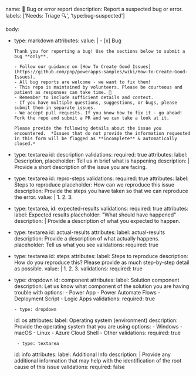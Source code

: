 name: 🐞 Bug or error report
description: Report a suspected bug or error.
labels: ['Needs: Triage :mag:', 'type:bug-suspected']

body:
- type: markdown
  attributes:
    value: |
      - [x] Bug

      Thank you for reporting a bug! Use the sections below to submit a bug **only**.
      
      - Follow our guidance on [How To Create Good Issues](https://github.com/pnp/powerapps-samples/wiki/How-to-Create-Good-Issues).
      - All bug reports are welcome - we want to fix them!
      - This repo is maintained by volunteers. Please be courteous and patient as responses can take time. 🙂
      - Remember to include sufficient details and context.
      - If you have multiple questions, suggestions, or bugs, please submit them in separate issues.
      - We accept pull requests. If you know how to fix it - go ahead! Fork the repo and submit a PR and we can take a look at it. 

      Please provide the following details about the issue you encountered.  *Issues that do not provide the information requested in this form will be flagged as **incomplete** & automatically closed.*

- type: textarea
  id: description
  validations:
    required: true
  attributes:
    label: Description,
    placeholder: Tell us in brief what is happening
    description: |
        Provide a short description of the issue you are facing.

- type: textarea
  id: repro-steps
  validations:
    required: true
  attributes:
    label: Steps to reproduce
    placeholder: How can we reproduce this issue
    description: Provide the steps you have taken so that we can reproduce the error.
        value: | 
        1.
        2.
        3.

- type: textarea,
id: expected-results
validations:
    required: true
  attributes:
  label: Expected results
  placeholder: "What should have happened"
    description: |
      Provide a description of what you expected to happen.
      
- type: textarea
  id: actual-results
  attributes:
    label: actual-results
    description: Provide a description of what actually happens.
    placeholder: Tell us what you see
  validations:
    required: true

- type: textarea
  id: steps
  attributes:
    label: Steps to reproduce
    description: How do you reproduce this? Please provide as much step-by-step detail as possible.
    value: |
      1.
      2.
      3.
  validations:
    required: true

- type: dropdown
    id: component
    attributes:
      label: Solution component
      description: Let us know what component of the solution you are having trouble with
      options:
      - Power App
      - Power Automate Flows
      - Deployment Script
      - Logic Apps
    validations:
      required: true

      - type: dropdown
    id: os
    attributes:
      label: Operating system (environment)
      description: Provide the operating system that you are using
      options:
        - Windows
        - macOS
        - Linux
        - Azure Cloud Shell
        - Other
    validations:
      required: true

       - type: textarea
    id: info
    attributes:
      label: Additional Info
      description: |
        Provide any additional information that may help with the identification of the root cause of this issue
    validations:
      required: false
